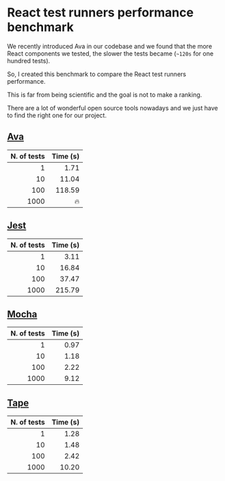# React test runners performance benchmark

We recently introduced Ava in our codebase and we found that the more React
components we tested, the slower the tests became (`~120s` for one hundred tests).

So, I created this benchmark to compare the React test runners performance.

This is far from being scientific and the goal is not to make a ranking.

There are a lot of wonderful open source tools nowadays and we just have to find
the right one for our project.

## [Ava](https://github.com/sindresorhus/ava)

N. of tests | Time (s)
----------: | -------:
1 | 1.71
10 | 11.04
100 | 118.59
1000 | 🔥

## [Jest](https://github.com/facebook/jest)

N. of tests | Time (s)
----------: | -------:
1 | 3.11
10 | 16.84
100 | 37.47
1000 | 215.79

## [Mocha](https://github.com/mochajs/mocha)

N. of tests | Time (s)
----------: | -------:
1 | 0.97
10 | 1.18
100 | 2.22
1000 | 9.12

## [Tape](https://github.com/substack/tape)

N. of tests | Time (s)
----------: | -------:
1 | 1.28
10 | 1.48
100 | 2.42
1000 | 10.20
